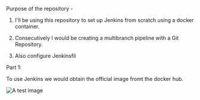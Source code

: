 Purpose of the repository - 

1. I'll be using this repository to set up Jenkins from scratch using a docker container. 

2. Consecutively I would be creating a multibranch pipeline with a Git Repository. 

3. Also configure Jenkinsfil


Part 1: 

To use Jenkins we would obtain the official image fromt the docker hub. 

![A test image](img/jenkinDockerHub.png)
